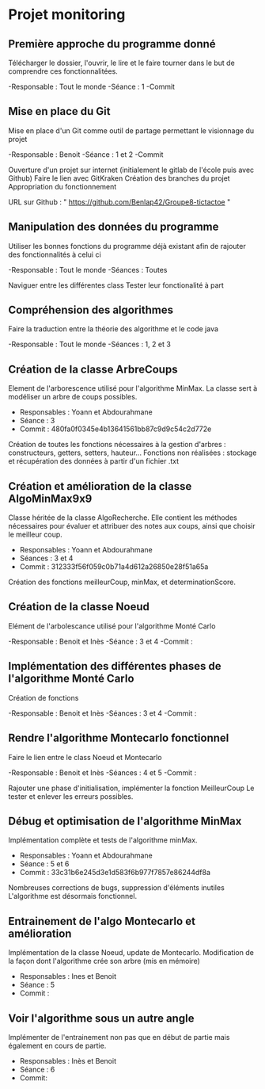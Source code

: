 # Projet monitoring 

## Première approche du programme donné

Télécharger le dossier, l'ouvrir, le lire et le faire tourner dans le but de comprendre ces fonctionnalitées.

-Responsable : Tout le monde 
-Séance : 1
-Commit


## Mise en place du Git

Mise en place d'un Git comme outil de partage permettant le visionnage du projet

-Responsable : Benoit 
-Séance : 1 et 2 
-Commit

Ouverture d'un projet sur internet (initialement le gitlab de l'école puis avec Github)
Faire le lien avec GitKraken
Création des branches du projet
Appropriation du fonctionnement

URL sur Github : " https://github.com/Benlap42/Groupe8-tictactoe "

## Manipulation des données du programme 

Utiliser les bonnes fonctions du programme déjà existant afin de rajouter des fonctionnalités à celui ci 

-Responsable : Tout le monde
-Séances : Toutes

Naviguer entre les différentes class 
Tester leur fonctionalité à part 


## Compréhension des algorithmes 

Faire la traduction entre la théorie des algorithme et le code java

-Responsable : Tout le monde
-Séances : 1, 2 et 3


## Création de la classe ArbreCoups

Element de l'arborescence utilisé pour l'algorithme MinMax. La classe sert à modéliser un arbre de coups possibles.

- Responsables : Yoann et Abdourahmane
- Séance : 3
- Commit : 480fa0f0345e4b13641561bb87c9d9c54c2d772e

Création de toutes les fonctions nécessaires à la gestion d'arbres : constructeurs, getters, setters, hauteur...
Fonctions non réalisées : stockage et récupération des données à partir d'un fichier .txt

## Création et amélioration de la classe AlgoMinMax9x9
Classe héritée de la classe AlgoRecherche.
Elle contient les méthodes nécessaires pour évaluer et attribuer des notes aux coups, ainsi que choisir le meilleur coup.

- Responsables : Yoann et Abdourahmane
- Séances : 3 et 4
- Commit : 312333f56f059c0b71a4d612a26850e28f51a65a

Création des fonctions meilleurCoup, minMax, et determinationScore.

## Création de la classe Noeud 

Elément de l'arbolescance utilisé pour l'algorithme Monté Carlo

-Responsable : Benoit et Inès
-Séance : 3 et 4
-Commit :


## Implémentation des différentes phases de l'algorithme Monté Carlo

Création de fonctions

-Responsable : Benoit et Inès 
-Séances : 3 et 4
-Commit :

## Rendre l'algorithme Montecarlo fonctionnel 

Faire le lien entre le class Noeud et Montecarlo

-Responsable : Benoit et Inès 
-Séances : 4 et 5
-Commit :

Rajouter une phase d'initialisation, implémenter la fonction MeilleurCoup
Le tester et enlever les erreurs possibles. 

## Débug et optimisation de l'algorithme MinMax

Implémentation complète et tests de l'algorithme minMax.

- Responsables : Yoann et Abdourahmane
- Séance : 5 et 6
- Commit : 33c31b6e245d3e1d583f6b977f7857e86244df8a

Nombreuses corrections de bugs, suppression d'éléments inutiles
L'algorithme est désormais fonctionnel.

## Entrainement de l'algo Montecarlo et amélioration

Implémentation de la classe Noeud, update de Montecarlo. Modification de la façon dont l'algorithme crée son arbre (mis en mémoire)

- Responsables : Ines et Benoit
- Séance : 5
- Commit : 

## Voir l'algorithme sous un autre angle 

Implémenter de l'entrainement non pas que en début de partie mais également en cours de partie. 

- Responsables : Inès et Benoit
- Séance : 6
- Commit: 

